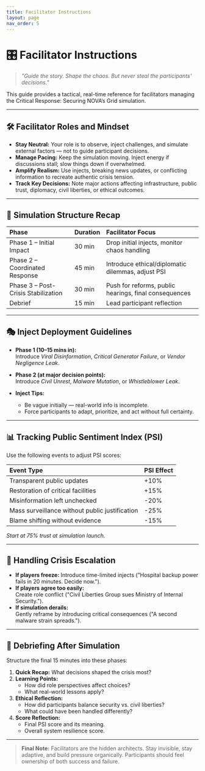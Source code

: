 ```yaml
---
title: Facilitator Instructions
layout: page
nav_order: 5
---
```


# 🎛️ Facilitator Instructions

> _"Guide the story. Shape the chaos. But never steal the participants' decisions."_  

This guide provides a tactical, real-time reference for facilitators managing the Critical Response: Securing NOVA’s Grid simulation.

---

## 🛠️ Facilitator Roles and Mindset

- **Stay Neutral:** Your role is to observe, inject challenges, and simulate external factors — not to guide participant decisions.
- **Manage Pacing:** Keep the simulation moving. Inject energy if discussions stall; slow things down if overwhelmed.
- **Amplify Realism:** Use injects, breaking news updates, or conflicting information to recreate authentic crisis tension.
- **Track Key Decisions:** Note major actions affecting infrastructure, public trust, diplomacy, civil liberties, or ethical outcomes.

---

## 🧩 Simulation Structure Recap

| Phase | Duration | Facilitator Focus |
|:---|:---|:---|
| Phase 1 – Initial Impact | 30 min | Drop initial injects, monitor chaos handling |
| Phase 2 – Coordinated Response | 45 min | Introduce ethical/diplomatic dilemmas, adjust PSI |
| Phase 3 – Post-Crisis Stabilization | 30 min | Push for reforms, public hearings, final consequences |
| Debrief | 15 min | Lead participant reflection |

---

## 🎭 Inject Deployment Guidelines

- **Phase 1 (10–15 mins in):**  
  Introduce _Viral Disinformation_, _Critical Generator Failure_, or _Vendor Negligence Leak_.
  
- **Phase 2 (at major decision points):**  
  Introduce _Civil Unrest_, _Malware Mutation_, or _Whistleblower Leak_.

- **Inject Tips:**
  - Be vague initially — real-world info is incomplete.
  - Force participants to adapt, prioritize, and act without full certainty.

---

## 📊 Tracking Public Sentiment Index (PSI)

Use the following events to adjust PSI scores:

| Event Type | PSI Effect |
|:---|:---|
| Transparent public updates | +10% |
| Restoration of critical facilities | +15% |
| Misinformation left unchecked | -20% |
| Mass surveillance without public justification | -25% |
| Blame shifting without evidence | -15% |

*Start at 75% trust at simulation launch.*

---

## 🚨 Handling Crisis Escalation

- **If players freeze:** Introduce time-limited injects ("Hospital backup power fails in 20 minutes. Decide now.").
- **If players agree too easily:**  
  Create role conflict ("Civil Liberties Group sues Ministry of Internal Security.").
- **If simulation derails:**  
  Gently reframe by introducing critical consequences ("A second malware strain spreads.").

---

## 🧠 Debriefing After Simulation

Structure the final 15 minutes into these phases:

1. **Quick Recap:** What decisions shaped the crisis most?
2. **Learning Points:**  
   - How did role perspectives affect choices?
   - What real-world lessons apply?
3. **Ethical Reflection:**  
   - How did participants balance security vs. civil liberties?
   - What could have been handled differently?
4. **Score Reflection:**  
   - Final PSI score and its meaning.
   - Overall system resilience score.

---

> **Final Note:** Facilitators are the hidden architects. Stay invisible, stay adaptive, and build pressure organically. Participants should feel ownership of both success and failure.
